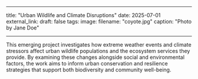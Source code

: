 
---
title: "Urban Wildlife and Climate Disruptions"
date: 2025-07-01
external_link: 
draft: false
tags:
image: 
  filename: "coyote.jpg"
  caption: "Photo by Jane Doe"

---

This emerging project investigates how extreme weather events and climate stressors affect urban wildlife populations and the ecosystem services they provide. By examining these changes alongside social and environmental factors, the work aims to inform urban conservation and resilience strategies that support both biodiversity and community well-being.

<!--more-->

